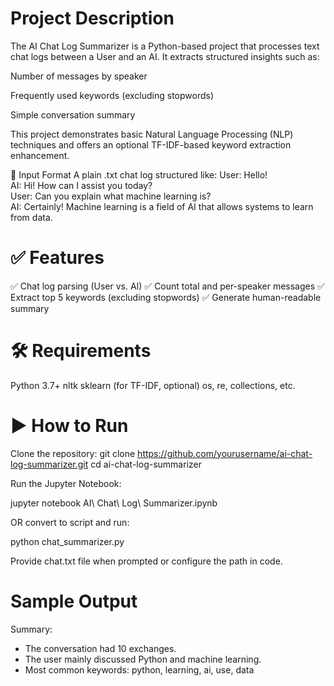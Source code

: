 # Project Description
The AI Chat Log Summarizer is a Python-based project that processes text chat logs between a User and an AI. It extracts structured insights such as:

Number of messages by speaker

Frequently used keywords (excluding stopwords)

Simple conversation summary

This project demonstrates basic Natural Language Processing (NLP) techniques and offers an optional TF-IDF-based keyword extraction enhancement.

📂 Input Format
A plain .txt chat log structured like:
User: Hello!  
AI: Hi! How can I assist you today?  
User: Can you explain what machine learning is?  
AI: Certainly! Machine learning is a field of AI that allows systems to learn from data.  

# ✅ Features
✅ Chat log parsing (User vs. AI)
✅ Count total and per-speaker messages
✅ Extract top 5 keywords (excluding stopwords)
✅ Generate human-readable summary

# 🛠 Requirements
Python 3.7+
nltk
sklearn (for TF-IDF, optional)
os, re, collections, etc.
# ▶️ How to Run
Clone the repository:
git clone https://github.com/yourusername/ai-chat-log-summarizer.git
cd ai-chat-log-summarizer

Run the Jupyter Notebook:

jupyter notebook AI\ Chat\ Log\ Summarizer.ipynb

OR convert to script and run:

python chat_summarizer.py

Provide  chat.txt file when prompted or configure the path in code.
# Sample Output
Summary:
- The conversation had 10 exchanges.
- The user mainly discussed Python and machine learning.
- Most common keywords: python, learning, ai, use, data
